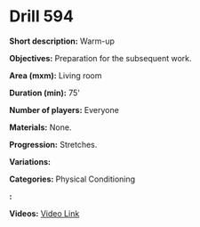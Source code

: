 # Drill 594

**Short description:**
Warm-up

**Objectives:**
Preparation for the subsequent work.

**Area (mxm):**
Living room

**Duration (min):**
75'

**Number of players:**
Everyone

**Materials:**
None.

**Progression:**
Stretches.

**Variations:**


**Categories:**
Physical Conditioning

**:**


**Videos:**
[Video Link](https://www.youtube.com/embed/CUd9dKL--r4)

